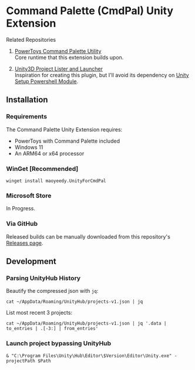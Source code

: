# Command Palette (CmdPal) Unity Extension

Related Repositories

1. [PowerToys Command Palette Utility](https://github.com/microsoft/PowerToys/tree/main/src/modules/cmdpal)  
Core runtime that this extension builds upon.

2. [Unity3D Project Lister and Launcher](https://github.com/falldeaf/unity-flowlauncher)  
Inspiration for creating this plugin, but I'll avoid its dependency on [Unity Setup Powershell Module](https://github.com/microsoft/unitysetup.powershell).


## Installation

### Requirements
The Command Palette Unity Extension requires:
* PowerToys with Command Palette included
* Windows 11
* An ARM64 or x64 processor

### WinGet [Recommended]

`winget install maoyeedy.UnityForCmdPal `

### Microsoft Store

In Progress.

### Via GitHub

Released builds can be manually downloaded from this repository's [Releases page](https://github.com/maoyeedy/CmdPalUnityExtension/releases).


## Development

### Parsing UnityHub History
Beautify the compressed json with `jq`:
```
cat ~/AppData/Roaming/UnityHub/projects-v1.json | jq
```
List most recent 3 projects:
```
cat ~/AppData/Roaming/UnityHub/projects-v1.json | jq '.data | to_entries | .[-3:] | from_entries'
```

### Launch project bypassing UnityHub
```
& "C:\Program Files\Unity\Hub\Editor\$Version\Editor\Unity.exe" -projectPath $Path
```

